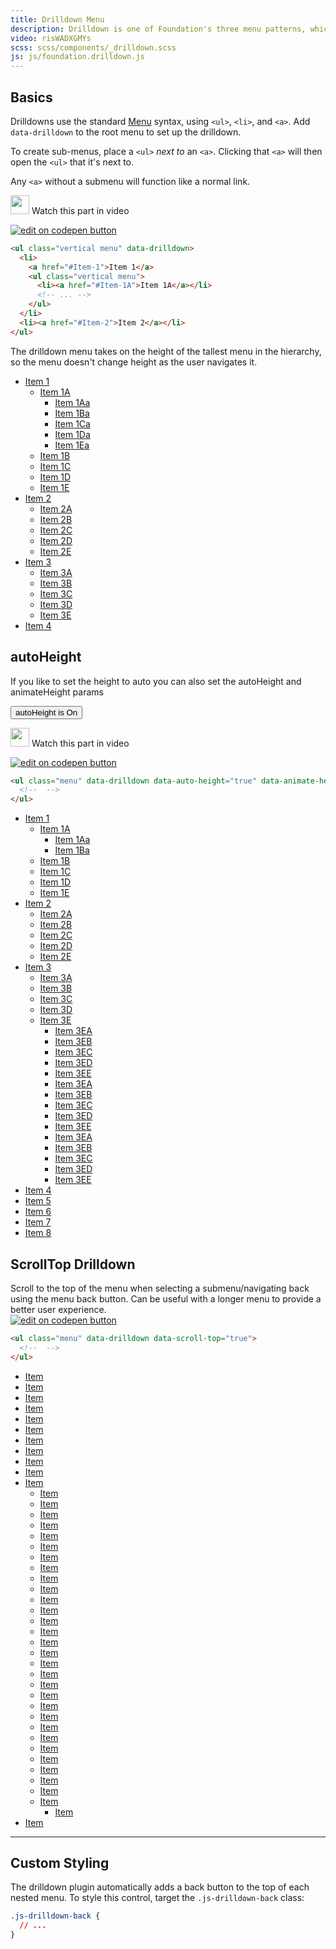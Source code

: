 ```yaml
---
title: Drilldown Menu
description: Drilldown is one of Foundation's three menu patterns, which converts a series of nested lists into a vertical drilldown menu.
video: risWADXGMYs
scss: scss/components/_drilldown.scss
js: js/foundation.drilldown.js
---
```


## Basics

Drilldowns use the standard [Menu](menu.html#nested-style) syntax, using `<ul>`, `<li>`, and `<a>`. Add `data-drilldown` to the root menu to set up the drilldown.

To create sub-menus, place a `<ul>` *next to* an `<a>`. Clicking that `<a>` will then open the `<ul>` that it's next to.

Any `<a>` without a submenu will function like a normal link.

<p>
  <a class="" data-open-video="0:30"><img src="{{root}}assets/img/icons/watch-video-icon.svg" class="video-icon" height="30" width="30" alt=""> Watch this part in video</a>
</p>

<div class="docs-codepen-container">
  <a class="codepen-logo-link" href="https://codepen.io/IamManchanda/pen/JNZodd?editors=1000" target="_blank"><img src="{{root}}assets/img/logos/codepen-button.svg" class="" height="" width="" alt="edit on codepen button"></a>
</div>

```html
<ul class="vertical menu" data-drilldown>
  <li>
    <a href="#Item-1">Item 1</a>
    <ul class="vertical menu">
      <li><a href="#Item-1A">Item 1A</a></li>
      <!-- ... -->
    </ul>
  </li>
  <li><a href="#Item-2">Item 2</a></li>
</ul>
```

<div class="primary callout">
  <p>The drilldown menu takes on the height of the tallest menu in the hierarchy, so the menu doesn't change height as the user navigates it.</p>
</div>

<ul class="menu" data-drilldown style="max-width: 250px" id="m1">
  <li>
    <a href="#">Item 1</a>
    <ul class="menu">
      <li>
        <a href="#">Item 1A</a>
        <ul class="menu">
          <li><a href="#Item-1Aa">Item 1Aa</a></li>
          <li><a href="#Item-1Ba">Item 1Ba</a></li>
          <li><a href="#Item-1Ca">Item 1Ca</a></li>
          <li><a href="#Item-1Da">Item 1Da</a></li>
          <li><a href="#Item-1Ea">Item 1Ea</a></li>
        </ul>
      </li>
      <li><a href="#Item-1B">Item 1B</a></li>
      <li><a href="#Item-1C">Item 1C</a></li>
      <li><a href="#Item-1D">Item 1D</a></li>
      <li><a href="#Item-1E">Item 1E</a></li>
    </ul>
  </li>
  <li>
    <a href="#">Item 2</a>
    <ul class="menu">
      <li><a href="#Item-2A">Item 2A</a></li>
      <li><a href="#Item-2B">Item 2B</a></li>
      <li><a href="#Item-2C">Item 2C</a></li>
      <li><a href="#Item-2D">Item 2D</a></li>
      <li><a href="#Item-2E">Item 2E</a></li>
    </ul>
  </li>
  <li>
    <a href="#">Item 3</a>
    <ul class="menu">
      <li><a href="#Item-3A">Item 3A</a></li>
      <li><a href="#Item-3B">Item 3B</a></li>
      <li><a href="#Item-3C">Item 3C</a></li>
      <li><a href="#Item-3D">Item 3D</a></li>
      <li><a href="#Item-3E">Item 3E</a></li>
    </ul>
  </li>
  <li><a href="#Item-4"> Item 4</a></li>
</ul>

## autoHeight

<div class="secondary callout">
  <p>If you like to set the height to auto you can also set the autoHeight and animateHeight params</p>
  <button class="button expanded" onclick="$('#m3').foundation('destroy');if($('#m3').data('autoHeight')){$('#m3').data('autoHeight',false);$(this).html('autoHeight is Off');}else{$('#m3').data('autoHeight',true);$(this).html('autoHeight is On');}new Foundation.Drilldown($('#m3'));return false;">autoHeight is On</button>
</div>

<p>
<a class="" data-open-video="3:27"><img src="{{root}}assets/img/icons/watch-video-icon.svg" class="video-icon" height="30" width="30" alt=""> Watch this part in video</a>
</p>

<div class="docs-codepen-container">
  <a class="codepen-logo-link" href="https://codepen.io/IamManchanda/pen/mmKyrw?editors=1000" target="_blank"><img src="{{root}}assets/img/logos/codepen-button.svg" class="" height="" width="" alt="edit on codepen button"></a>
</div>

```html 
<ul class="menu" data-drilldown data-auto-height="true" data-animate-height="true">
  <!--  -->
</ul>
```

<ul class="menu" data-drilldown data-auto-height="true" data-animate-height="true" style="max-width: 250px" id="m3">
  <li>
    <a href="#">Item 1</a>
    <ul class="menu">
      <li>
        <a href="#">Item 1A</a>
        <ul class="menu">
          <li><a href="#Item-1Aa">Item 1Aa</a></li>
          <li><a href="#Item-1Ba">Item 1Ba</a></li>
        </ul>
      </li>
      <li><a href="#Item-1B">Item 1B</a></li>
      <li><a href="#Item-1C">Item 1C</a></li>
      <li><a href="#Item-1D">Item 1D</a></li>
      <li><a href="#Item-1E">Item 1E</a></li>
    </ul>
  </li>
  <li>
    <a href="#">Item 2</a>
    <ul class="menu">
      <li><a href="#Item-2A">Item 2A</a></li>
      <li><a href="#Item-2B">Item 2B</a></li>
      <li><a href="#Item-2C">Item 2C</a></li>
      <li><a href="#Item-2D">Item 2D</a></li>
      <li><a href="#Item-2E">Item 2E</a></li>
    </ul>
  </li>
  <li>
    <a href="#">Item 3</a>
    <ul class="menu">
      <li><a href="#Item-3A">Item 3A</a></li>
      <li><a href="#Item-3B">Item 3B</a></li>
      <li><a href="#Item-3C">Item 3C</a></li>
      <li><a href="#Item-3D">Item 3D</a></li>
      <li>
        <a href="#Item-3E">Item 3E</a>
        <ul class="menu">
          <li><a href="#Item-3EA">Item 3EA</a></li>
          <li><a href="#Item-3EB">Item 3EB</a></li>
          <li><a href="#Item-3EC">Item 3EC</a></li>
          <li><a href="#Item-3ED">Item 3ED</a></li>
          <li><a href="#Item-3EE">Item 3EE</a></li>
          <li><a href="#Item-3EA">Item 3EA</a></li>
          <li><a href="#Item-3EB">Item 3EB</a></li>
          <li><a href="#Item-3EC">Item 3EC</a></li>
          <li><a href="#Item-3ED">Item 3ED</a></li>
          <li><a href="#Item-3EE">Item 3EE</a></li>
          <li><a href="#Item-3EA">Item 3EA</a></li>
          <li><a href="#Item-3EB">Item 3EB</a></li>
          <li><a href="#Item-3EC">Item 3EC</a></li>
          <li><a href="#Item-3ED">Item 3ED</a></li>
          <li><a href="#Item-3EE">Item 3EE</a></li>
        </ul>
      </li>
    </ul>
  </li>
  <li><a href="#Item-4"> Item 4</a></li>
  <li><a href="#Item-5"> Item 5</a></li>
  <li><a href="#Item-6"> Item 6</a></li>
  <li><a href="#Item-7"> Item 7</a></li>
  <li><a href="#Item-8"> Item 8</a></li>
</ul>

## ScrollTop Drilldown

<div class="callout">Scroll to the top of the menu when selecting a submenu/navigating back using the menu back button. Can be useful with a longer menu to provide a better user experience.</div>


<div class="docs-codepen-container">
  <a class="codepen-logo-link" href="https://codepen.io/IamManchanda/pen/jmKEwX?editors=1000" target="_blank"><img src="{{root}}assets/img/logos/codepen-button.svg" class="" height="" width="" alt="edit on codepen button"></a>
</div>

```html 
<ul class="menu" data-drilldown data-scroll-top="true">
  <!--  -->
</ul>
```

<ul class="menu" data-drilldown data-scroll-top="true" data-auto-height="true" data-animate-height="true" style="max-width: 250px" id="m2">
  <li><a href="#">Item</a></li>
  <li><a href="#">Item</a></li>
  <li><a href="#">Item</a></li>
  <li><a href="#">Item</a></li>
  <li><a href="#">Item</a></li>
  <li><a href="#">Item</a></li>
  <li><a href="#">Item</a></li>
  <li><a href="#">Item</a></li>
  <li><a href="#">Item</a></li>
  <li><a href="#">Item</a></li>
  <li> <a href="#">Item</a>
    <ul class="vertical menu">
      <li><a href="#">Item</a></li>
      <li><a href="#">Item</a></li>
      <li><a href="#">Item</a></li>
      <li><a href="#">Item</a></li>
      <li><a href="#">Item</a></li>
      <li><a href="#">Item</a></li>
      <li><a href="#">Item</a></li>
      <li><a href="#">Item</a></li>
      <li><a href="#">Item</a></li>
      <li><a href="#">Item</a></li>
      <li><a href="#">Item</a></li>
      <li><a href="#">Item</a></li>
      <li><a href="#">Item</a></li>
      <li><a href="#">Item</a></li>
      <li><a href="#">Item</a></li>
      <li><a href="#">Item</a></li>
      <li><a href="#">Item</a></li>
      <li><a href="#">Item</a></li>
      <li><a href="#">Item</a></li>
      <li><a href="#">Item</a></li>
      <li><a href="#">Item</a></li>
      <li><a href="#">Item</a></li>
      <li><a href="#">Item</a></li>
      <li><a href="#">Item</a></li>
      <li><a href="#">Item</a></li>
      <li><a href="#">Item</a></li>
      <li><a href="#">Item</a></li>
      <li><a href="#">Item</a></li>
      <li><a href="#">Item</a></li>
      <li> <a href="#">Item</a>
        <ul class="vertical menu">
          <li><a href="#">Item</a></li>
        </ul>
      </li>
    </ul>
  </li>
  <li><a href="#">Item</a></li>
</ul>

---

## Custom Styling

The drilldown plugin automatically adds a back button to the top of each nested menu. To style this control, target the `.js-drilldown-back` class:

```css
.js-drilldown-back {
  // ...
}
```

